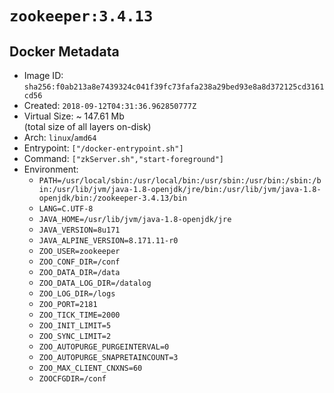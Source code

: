 # `zookeeper:3.4.13`

## Docker Metadata

- Image ID: `sha256:f0ab213a8e7439324c041f39fc73fafa238a29bed93e8a8d372125cd3161cd56`
- Created: `2018-09-12T04:31:36.962850777Z`
- Virtual Size: ~ 147.61 Mb  
  (total size of all layers on-disk)
- Arch: `linux`/`amd64`
- Entrypoint: `["/docker-entrypoint.sh"]`
- Command: `["zkServer.sh","start-foreground"]`
- Environment:
  - `PATH=/usr/local/sbin:/usr/local/bin:/usr/sbin:/usr/bin:/sbin:/bin:/usr/lib/jvm/java-1.8-openjdk/jre/bin:/usr/lib/jvm/java-1.8-openjdk/bin:/zookeeper-3.4.13/bin`
  - `LANG=C.UTF-8`
  - `JAVA_HOME=/usr/lib/jvm/java-1.8-openjdk/jre`
  - `JAVA_VERSION=8u171`
  - `JAVA_ALPINE_VERSION=8.171.11-r0`
  - `ZOO_USER=zookeeper`
  - `ZOO_CONF_DIR=/conf`
  - `ZOO_DATA_DIR=/data`
  - `ZOO_DATA_LOG_DIR=/datalog`
  - `ZOO_LOG_DIR=/logs`
  - `ZOO_PORT=2181`
  - `ZOO_TICK_TIME=2000`
  - `ZOO_INIT_LIMIT=5`
  - `ZOO_SYNC_LIMIT=2`
  - `ZOO_AUTOPURGE_PURGEINTERVAL=0`
  - `ZOO_AUTOPURGE_SNAPRETAINCOUNT=3`
  - `ZOO_MAX_CLIENT_CNXNS=60`
  - `ZOOCFGDIR=/conf`
